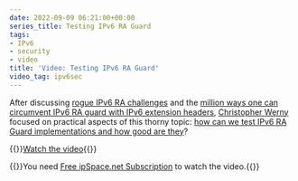 ```yaml
---
date: 2022-09-09 06:21:00+00:00
series_title: Testing IPv6 RA Guard
tags:
- IPv6
- security
- video
title: 'Video: Testing IPv6 RA Guard'
video_tag: ipv6sec
---
```

After discussing [rogue IPv6 RA challenges](/2022/06/video-rogue-ra-challenges/) and the [million ways one can circumvent IPv6 RA guard with IPv6 extension headers](/2022/06/video-ra-guard-extension-headers/), [Christopher Werny](https://www.ipspace.net/Author:Christopher_Werny) focused on practical aspects of this thorny topic: [how can we test IPv6 RA Guard implementations and how good are they](https://my.ipspace.net/bin/get/IPv6Sec/E5.4%20-%20Testing%20RA%20Guard%20Implementations.mp4?doccode=IPv6Sec)?

{{<jump>}}[Watch the video](https://my.ipspace.net/bin/get/IPv6Sec/E5.4%20-%20Testing%20RA%20Guard%20Implementations.mp4?doccode=IPv6Sec){{</jump>}}

{{<note info >}}You need [Free ipSpace.net Subscription](https://www.ipspace.net/Subscription/Free) to watch the video.{{</note>}}
